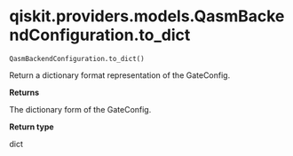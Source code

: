 # qiskit.providers.models.QasmBackendConfiguration.to\_dict

`QasmBackendConfiguration.to_dict()`

Return a dictionary format representation of the GateConfig.

**Returns**

The dictionary form of the GateConfig.

**Return type**

dict

